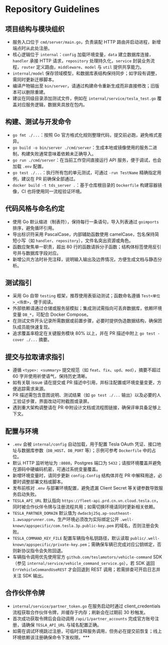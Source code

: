 # Repository Guidelines

## 项目结构与模块组织
- 服务入口位于 `cmd/server/main.go`，负责装配 HTTP 路由并启动进程，新增端点时从此处注册。
- 核心逻辑位于 `internal`：`config` 加载环境变量，`data` 建立数据库连接，`handler` 承接 HTTP 请求，`repository` 处理持久化，`service` 封装业务流程，`router` 定义路由，`middleware`、`model` 与 `util` 提供共享能力。
- `internal/model` 保存领域模型，和数据库表结构保持同步；如字段有调整，需同时更新迁移脚本。
- 编译产物输出至 `bin/server`，请通过构建命令重新生成而非直接修改；旧版本可以删除重建。
- 建议在同级目录添加测试文件，例如在 `internal/service/tesla_test.go` 覆盖对应服务逻辑，数据夹具放在包内。

## 构建、测试与开发命令
- `go fmt ./...`：按照 Go 官方格式化规则整理代码，提交前必跑，避免格式差异。
- `go build -o bin/server ./cmd/server`：生成本地或镜像使用的服务二进制，构建失败通常意味着依赖未正确导入。
- `go run ./cmd/server`：在当前工作空间直接运行 API 服务，便于调试，也会加载 `.env` 配置。
- `go test ./...`：执行所有包的单元测试，可通过 `-run TestName` 精确指定用例，建议在 PR 前确保全部通过。
- `docker build -t tds_server .`：基于仓库根目录的 `Dockerfile` 构建容器镜像，CI 也将使用同一流程验证环境。

## 代码风格与命名约定
- 使用 Go 默认缩进（制表符），保持每行一条语句，导入列表通过 `goimports` 排序，避免循环引用。
- 导出标识符采用 PascalCase，内部辅助函数使用 camelCase，包名保持简短小写（如 `handler`、`repository`），文件名突出资源或角色。
- 函数应聚焦单一职责，超出 80 行的函数请拆分子函数；结构体标签使用反引号并与数据库字段对应。
- 新增公共方法时补充注释，说明输入输出及边界情况，方便生成文档与静态分析。

## 测试指引
- 采用 Go 自带 `testing` 框架，推荐使用表驱动测试；函数命名遵循 `Test<单位>_<场景>`，便于阅读。
- 外部依赖请通过仓储或服务层模拟；集成测试需指向可丢弃数据库，依赖环境变量 `DB_*`，可配合 Docker Compose。
- 在测试文件开头记录所需数据或前置步骤，必要时提供伪造数据结构，确保团队成员能快速复现。
- 追求覆盖率稳定在关键服务模块 80% 以上，并在 PR 描述中附上 `go test -cover ./...` 摘要。

## 提交与拉取请求指引
- 遵循 `<type>: <summary>` 提交规范（如 `feat`、`fix`、`upd`、`mod`），摘要不超过 60 字并使用祈使语气，保持历史清晰。
- 如有关联 issue 请在提交或 PR 描述中引用，并标注配置或环境变量变更，方便追踪需求来源。
- PR 描述需包含意图说明、测试结果（如 `go test ./...` 输出）以及必要的人工验证步骤，界面改动可附截图或录屏。
- 遇到重大架构调整请在 PR 中附设计文档或流程图链接，确保评审具备足够上下文。

## 配置与环境
- `.env` 会被 `internal/config` 自动加载，用于配置 Tesla OAuth 凭证、接口地址与数据库参数（`DB_HOST`、`DB_PORT` 等）；示例可参考 `Dockerfile` 中的占位。
- 默认 HTTP 监听地址为 `:8080`，Postgres 端口为 `5432`；请按环境覆盖并避免在源码中硬编码机密，可通过系统变量覆盖。
- 新增环境变量时，请同步更新 `config.Config` 结构体并在 PR 中解释用途，必要时调整部署文档或脚本。
- 发布前核对 `.env` 与部署环境配置，避免遗漏 Client Secret 等关键参数导致服务启动失败。
- `TESLA_API_URL` 默认指向 `https://fleet-api.prd.cn.vn.cloud.tesla.cn`，同时被合作伙伴令牌与注册流程共用；如需切换环境请同时更新相关依赖。
- `TESLA_PARTNER_DOMAIN` 默认值为 `dwdacbj25q.ap-southeast-1.awsapprunner.com`，生产环境必须改为实际绑定公开 `.well-known/appspecific/com.tesla.3p.public-key.pem` 的域名，否则注册会失败。
- `TESLA_COMMAND_KEY_FILE` 配置车辆指令私钥路径，默认读取 `public/.well-known/appspecific/private-key.pem`；需确保车辆已完成对应公钥绑定，否则新协议指令会失败回退。
- 车辆指令调用优先使用官方 `github.com/teslamotors/vehicle-command` SDK（参见 `internal/service/vehicle_command_service.go`），若 SDK 返回 `ErrVehicleCommandUseREST` 才会回退到 REST 调用；若需排查可开启日志并关注 SDK 输出。

## 合作伙伴令牌
- `internal/service/partner_token.go` 在服务启动时通过 client_credentials 流程获取合作伙伴令牌，并缓存于内存；刷新会在过期前 30 秒触发。
- 首次成功获取令牌后会自动调用 `/api/1/partner_accounts` 完成官方账号注册，请确保 `TESLA_API_URL` 与域名配置正确。
- 如需在调试环境跳过注册，可临时注释服务调用，但务必在提交前恢复；线上环境依赖该注册确保命令下发权限。***
